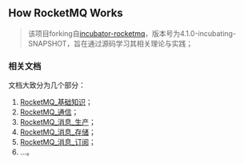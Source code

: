 ## How RocketMQ Works 

> 该项目forking自[incubator-rocketmq](https://github.com/apache/incubator-rocketmq)，版本号为4.1.0-incubating-SNAPSHOT，旨在通过源码学习其相关理论与实践；

### 相关文档

文档大致分为几个部分：

1. [RocketMQ_基础知识](share/01_RocketMQ_基础知识.md)；
2. [RocketMQ_通信](share/02_RocketMQ_通信.md)；
3. [RocketMQ\_消息_生产](share/03_RocketMQ_消息_生产.md)；
4. [RocketMQ\_消息_存储](share/04_RocketMQ_消息_存储.md)；
5. [RocketMQ\_消息_订阅](share/05_RocketMQ_消息_订阅.md)；
6. ...。